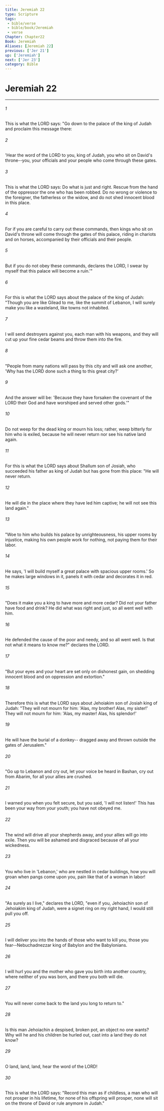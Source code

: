 ```yaml
---
title: Jeremiah 22
type: Scripture
tags:
 - bible/verse
 - bible/book/Jeremiah
 - verse
Chapter: Chapter22
Book: Jeremiah
Aliases: [Jeremiah 22]
previous: ['Jer 21']
up: ['Jeremiah']
next: ['Jer 23']
category: Bible
---
```

# Jeremiah 22

***


###### 1 
This is what the LORD says: "Go down to the palace of the king of Judah and proclaim this message there: 

###### 2 
'Hear the word of the LORD to you, king of Judah, you who sit on David's throne--you, your officials and your people who come through these gates. 

###### 3 
This is what the LORD says: Do what is just and right. Rescue from the hand of the oppressor the one who has been robbed. Do no wrong or violence to the foreigner, the fatherless or the widow, and do not shed innocent blood in this place. 

###### 4 
For if you are careful to carry out these commands, then kings who sit on David's throne will come through the gates of this palace, riding in chariots and on horses, accompanied by their officials and their people. 

###### 5 
But if you do not obey these commands, declares the LORD, I swear by myself that this palace will become a ruin.'" 

###### 6 
For this is what the LORD says about the palace of the king of Judah: "Though you are like Gilead to me, like the summit of Lebanon, I will surely make you like a wasteland, like towns not inhabited. 

###### 7 
I will send destroyers against you, each man with his weapons, and they will cut up your fine cedar beams and throw them into the fire. 

###### 8 
"People from many nations will pass by this city and will ask one another, 'Why has the LORD done such a thing to this great city?' 

###### 9 
And the answer will be: 'Because they have forsaken the covenant of the LORD their God and have worshiped and served other gods.'" 

###### 10 
Do not weep for the dead king or mourn his loss; rather, weep bitterly for him who is exiled, because he will never return nor see his native land again. 

###### 11 
For this is what the LORD says about Shallum son of Josiah, who succeeded his father as king of Judah but has gone from this place: "He will never return. 

###### 12 
He will die in the place where they have led him captive; he will not see this land again." 

###### 13 
"Woe to him who builds his palace by unrighteousness, his upper rooms by injustice, making his own people work for nothing, not paying them for their labor. 

###### 14 
He says, 'I will build myself a great palace with spacious upper rooms.' So he makes large windows in it, panels it with cedar and decorates it in red. 

###### 15 
"Does it make you a king to have more and more cedar? Did not your father have food and drink? He did what was right and just, so all went well with him. 

###### 16 
He defended the cause of the poor and needy, and so all went well. Is that not what it means to know me?" declares the LORD. 

###### 17 
"But your eyes and your heart are set only on dishonest gain, on shedding innocent blood and on oppression and extortion." 

###### 18 
Therefore this is what the LORD says about Jehoiakim son of Josiah king of Judah: "They will not mourn for him: 'Alas, my brother! Alas, my sister!' They will not mourn for him: 'Alas, my master! Alas, his splendor!' 

###### 19 
He will have the burial of a donkey-- dragged away and thrown outside the gates of Jerusalem." 

###### 20 
"Go up to Lebanon and cry out, let your voice be heard in Bashan, cry out from Abarim, for all your allies are crushed. 

###### 21 
I warned you when you felt secure, but you said, 'I will not listen!' This has been your way from your youth; you have not obeyed me. 

###### 22 
The wind will drive all your shepherds away, and your allies will go into exile. Then you will be ashamed and disgraced because of all your wickedness. 

###### 23 
You who live in 'Lebanon,' who are nestled in cedar buildings, how you will groan when pangs come upon you, pain like that of a woman in labor! 

###### 24 
"As surely as I live," declares the LORD, "even if you, Jehoiachin son of Jehoiakim king of Judah, were a signet ring on my right hand, I would still pull you off. 

###### 25 
I will deliver you into the hands of those who want to kill you, those you fear--Nebuchadnezzar king of Babylon and the Babylonians. 

###### 26 
I will hurl you and the mother who gave you birth into another country, where neither of you was born, and there you both will die. 

###### 27 
You will never come back to the land you long to return to." 

###### 28 
Is this man Jehoiachin a despised, broken pot, an object no one wants? Why will he and his children be hurled out, cast into a land they do not know? 

###### 29 
O land, land, land, hear the word of the LORD! 

###### 30 
This is what the LORD says: "Record this man as if childless, a man who will not prosper in his lifetime, for none of his offspring will prosper, none will sit on the throne of David or rule anymore in Judah." 

